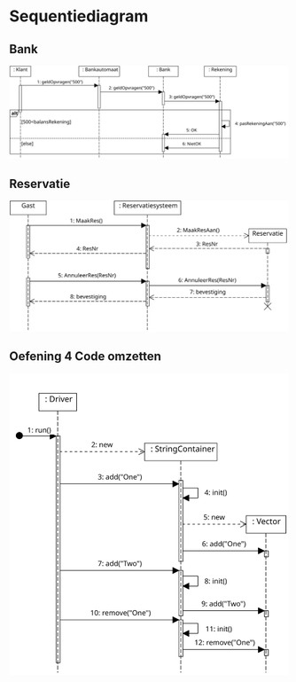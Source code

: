 # Sequentiediagram

## Bank

![Bank](afb/Bank.svg)

## Reservatie

![Reservatie](afb/Reservatie.svg)

## Oefening 4 Code omzetten

![Oef4Seq](afb/Oef4Seq.svg)
